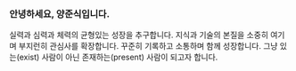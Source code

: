 ### 안녕하세요, 양준식입니다.
실력과 심력과 체력의 균형있는 성장을 추구합니다. 지식과 기술의 본질을 소중히 여기며 부지런히 관심사를 확장합니다. 꾸준히 기록하고 소통하며 함께 성장합니다. 그냥 있는(exist) 사람이 아닌 존재하는(present) 사람이 되고자 합니다.

<!--
**joonsikyang/joonsikyang** is a ✨ _special_ ✨ repository because its `README.md` (this file) appears on your GitHub profile.

Here are some ideas to get you started:

- 🔭 I’m currently working on ...
- 🌱 I’m currently learning ...
- 👯 I’m looking to collaborate on ...
- 🤔 I’m looking for help with ...
- 💬 Ask me about ...
- 📫 How to reach me: ...
- 😄 Pronouns: ...
- ⚡ Fun fact: ...
-->
